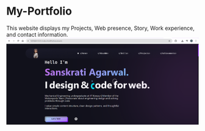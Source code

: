 # My-Portfolio
This website displays my Projects, Web presence, Story, Work experience, and contact information.
<img src="Preview.png">
